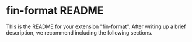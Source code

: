 # fin-format README

This is the README for your extension "fin-format". After writing up a brief description, we recommend including the following sections.